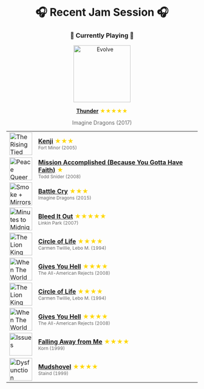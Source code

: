 <div align='center'>

# 🎧 Recent Jam Session 🎧

<h3>🎵 Currently Playing 🎵</h3>

<a href="https://open.spotify.com/track/1zB4vmk8tFRmM9UULNzbLB"><img src="https://i.scdn.co/image/ab67616d0000b2735675e83f707f1d7271e5cf8a" width="150" height="150" alt="Evolve" /></a>

<b><a href="https://open.spotify.com/track/1zB4vmk8tFRmM9UULNzbLB">Thunder</a></b><span style="color: gold;"> ★★★★★</span>

<span style="color: #666;">Imagine Dragons (2017)</span>

<table style='margin: 0 auto; max-width: 550px;'>
<tr>
<td width="60"><a href="https://open.spotify.com/track/3Vxe2VGjH1bk5PMe9FCtrh"><img src="https://i.scdn.co/image/ab67616d0000b273c5454d7ff89392760678c491" width="60" height="60" alt="The Rising Tied (Deluxe Edition)" /></a></td>
<td><b><a href="https://open.spotify.com/track/3Vxe2VGjH1bk5PMe9FCtrh">Kenji</a></b> <span style="color: gold;"> ★★★</span><br><span style="font-size: 12px; color: #666;">Fort Minor (2005)</span></td>
</tr>
<tr>
<td width="60"><a href="https://open.spotify.com/track/15mZ6X4ShiQUdQxN1Cs3n6"><img src="https://i.scdn.co/image/ab67616d0000b27378a5d95e3f9aa5d76975b752" width="60" height="60" alt="Peace Queer" /></a></td>
<td><b><a href="https://open.spotify.com/track/15mZ6X4ShiQUdQxN1Cs3n6">Mission Accomplished (Because You Gotta Have Faith)</a></b> <span style="color: gold;"> ★</span><br><span style="font-size: 12px; color: #666;">Todd Snider (2008)</span></td>
</tr>
<tr>
<td width="60"><a href="https://open.spotify.com/track/3KgIZWuC7JJOgkcGeAWbZg"><img src="https://i.scdn.co/image/ab67616d0000b2731551c93dfa33ea4f30ef4eea" width="60" height="60" alt="Smoke + Mirrors (Deluxe)" /></a></td>
<td><b><a href="https://open.spotify.com/track/3KgIZWuC7JJOgkcGeAWbZg">Battle Cry</a></b> <span style="color: gold;"> ★★★</span><br><span style="font-size: 12px; color: #666;">Imagine Dragons (2015)</span></td>
</tr>
<tr>
<td width="60"><a href="https://open.spotify.com/track/0UFDKFqW2oGspYeYqo9wjA"><img src="https://i.scdn.co/image/ab67616d0000b2736e996745f2c7b8036abef213" width="60" height="60" alt="Minutes to Midnight" /></a></td>
<td><b><a href="https://open.spotify.com/track/0UFDKFqW2oGspYeYqo9wjA">Bleed It Out</a></b> <span style="color: gold;"> ★★★★★</span><br><span style="font-size: 12px; color: #666;">Linkin Park (2007)</span></td>
</tr>
<tr>
<td width="60"><a href="https://open.spotify.com/track/0HU5JnVaKNTWf6GykV9Zn8"><img src="https://i.scdn.co/image/ab67616d0000b273660aadbda2da6b1c2dd3d1a5" width="60" height="60" alt="The Lion King" /></a></td>
<td><b><a href="https://open.spotify.com/track/0HU5JnVaKNTWf6GykV9Zn8">Circle of Life</a></b> <span style="color: gold;"> ★★★★</span><br><span style="font-size: 12px; color: #666;">Carmen Twillie, Lebo M. (1994)</span></td>
</tr>
<tr>
<td width="60"><a href="https://open.spotify.com/track/6ihL9TjfRjadfEePzXXyVF"><img src="https://i.scdn.co/image/ab67616d0000b2738f6b4035c82eb9cf42e9d8d7" width="60" height="60" alt="When The World Comes Down" /></a></td>
<td><b><a href="https://open.spotify.com/track/6ihL9TjfRjadfEePzXXyVF">Gives You Hell</a></b> <span style="color: gold;"> ★★★★</span><br><span style="font-size: 12px; color: #666;">The All-American Rejects (2008)</span></td>
</tr>
<tr>
<td width="60"><a href="https://open.spotify.com/track/0HU5JnVaKNTWf6GykV9Zn8"><img src="https://i.scdn.co/image/ab67616d0000b273660aadbda2da6b1c2dd3d1a5" width="60" height="60" alt="The Lion King" /></a></td>
<td><b><a href="https://open.spotify.com/track/0HU5JnVaKNTWf6GykV9Zn8">Circle of Life</a></b> <span style="color: gold;"> ★★★★</span><br><span style="font-size: 12px; color: #666;">Carmen Twillie, Lebo M. (1994)</span></td>
</tr>
<tr>
<td width="60"><a href="https://open.spotify.com/track/6ihL9TjfRjadfEePzXXyVF"><img src="https://i.scdn.co/image/ab67616d0000b2738f6b4035c82eb9cf42e9d8d7" width="60" height="60" alt="When The World Comes Down" /></a></td>
<td><b><a href="https://open.spotify.com/track/6ihL9TjfRjadfEePzXXyVF">Gives You Hell</a></b> <span style="color: gold;"> ★★★★</span><br><span style="font-size: 12px; color: #666;">The All-American Rejects (2008)</span></td>
</tr>
<tr>
<td width="60"><a href="https://open.spotify.com/track/2F6FfZ4w8z3eJpSxPotVO5"><img src="https://i.scdn.co/image/ab67616d0000b2731c229cb7c9851fb0c67e2af8" width="60" height="60" alt="Issues" /></a></td>
<td><b><a href="https://open.spotify.com/track/2F6FfZ4w8z3eJpSxPotVO5">Falling Away from Me</a></b> <span style="color: gold;"> ★★★★</span><br><span style="font-size: 12px; color: #666;">Korn (1999)</span></td>
</tr>
<tr>
<td width="60"><a href="https://open.spotify.com/track/6264zKFgXM13JuRBX4MMyD"><img src="https://i.scdn.co/image/ab67616d0000b273f34b698931828b54bceb52f9" width="60" height="60" alt="Dysfunction" /></a></td>
<td><b><a href="https://open.spotify.com/track/6264zKFgXM13JuRBX4MMyD">Mudshovel</a></b> <span style="color: gold;"> ★★★★</span><br><span style="font-size: 12px; color: #666;">Staind (1999)</span></td>
</tr>
</table>
</div>

